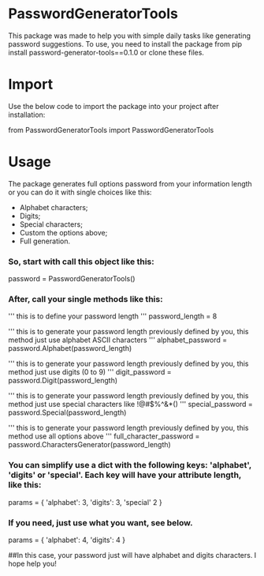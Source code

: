 # PasswordGeneratorTools
This package was made to help you with simple daily tasks like generating password suggestions. To use, you need to install the package from pip install password-generator-tools==0.1.0 or clone these files.

# Import
Use the below code to import the package into your project after installation:

from PasswordGeneratorTools import PasswordGeneratorTools


# Usage
The package generates full options password from your information length or you can do it with single choices like this:
  - Alphabet characters;
  - Digits;
  - Special characters;
  - Custom the options above;
  - Full generation.

### So, start with call this object like this:
password = PasswordGeneratorTools()

### After, call your single methods like this:

''' this is to define your password length  '''
password_length = 8

''' this is to generate your password length previously defined by you, this method just use alphabet ASCII characters  '''
alphabet_password = password.Alphabet(password_length)

''' this is to generate your password length previously defined by you, this method just use digits (0 to 9)  '''
digit_password = password.Digit(password_length)

''' this is to generate your password length previously defined by you, this method just use special characters like !@#$%^&*()  '''
special_password = password.Special(password_length)

''' this is to generate your password length previously defined by you, this method use all options above  '''
full_character_password = password.CharactersGenerator(password_length)


### You can simplify use a dict with the following keys: 'alphabet', 'digits' or 'special'. Each key will have your attribute length, like this:
params = {
  'alphabet': 3,
  'digits': 3,
  'special' 2
}

### If you need, just use what you want, see below.
params = {
  'alphabet': 4,
  'digits': 4
}

##In this case, your password just will have alphabet and digits characters. I hope help you!